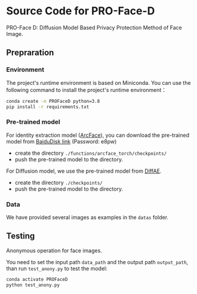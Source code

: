 # Source Code for PRO-Face-D

PRO-Face D: Diffusion Model Based Privacy Protection Method of Face Image.

## Prepraration

### Environment

The project's runtime environment is based on Miniconda. You can use the following command to install the project's runtime environment：
```bash
conda create -n PROFaceD python=3.8
pip install -r requirements.txt
```

### Pre-trained model
For identity extraction model ([ArcFace](https://github.com/deepinsight/insightface/tree/master/recognition/arcface_torch)), you can download the pre-trained model from [BaiduDisk link](https://pan.baidu.com/s/1CL-l4zWqsI1oDuEEYVhj-g#list/path=%2F) (Password: e8pw) 

- create the directory `./functions/arcface_torch/checkpoints/`
- push the pre-trained model to the directory.

For Diffusion model, we use the pre-trained model from [DiffAE](https://github.com/phizaz/diffae?tab=readme-ov-file).

- create the directory `./checkpoints/`
- push the pre-trained model to the directory.

### Data

We have provided several images as examples in the `datas` folder.

## Testing

Anonymous operation for face images.

You need to set the input path `data_path` and the output path `output_path`, than run `test_anony.py` to test the model:

```bash
conda activate PROFaceD
python test_anony.py
```

